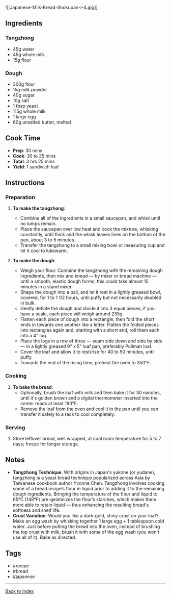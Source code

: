 ![[Japanese-Milk-Bread-Shokupan-I-4.jpg]]
## Ingredients

### Tangzhong
- 45g water
- 45g whole milk
- 15g flour

### Dough
- 300g flour
- 15g milk powder
- 40g sugar
- 10g salt
- 1 tbsp yeast
- 115g whole milk
- 1 large egg
- 60g unsalted butter, melted

## Cook Time
- **Prep**: 30 mins
- **Cook**: 30 to 35 mins
- **Total**: 3 hrs 25 mins
- **Yield**: 1 sandwich loaf

## Instructions

### Preparation
1. **To make the tangzhong**: 
    - Combine all of the ingredients in a small saucepan, and whisk until no lumps remain.
    - Place the saucepan over low heat and cook the mixture, whisking constantly, until thick and the whisk leaves lines on the bottom of the pan, about 3 to 5 minutes.
    - Transfer the tangzhong to a small mixing bowl or measuring cup and let it cool to lukewarm.

2. **To make the dough**:
    - Weigh your flour. Combine the tangzhong with the remaining dough ingredients, then mix and knead — by mixer or bread machine — until a smooth, elastic dough forms; this could take almost 15 minutes in a stand mixer.
    - Shape the dough into a ball, and let it rest in a lightly greased bowl, covered, for 1 to 1 1/2 hours, until puffy but not necessarily doubled in bulk.
    - Gently deflate the dough and divide it into 3 equal pieces; if you have a scale, each piece will weigh around 235g.
    - Flatten each piece of dough into a rectangle, then fold the short ends in towards one another like a letter. Flatten the folded pieces into rectangles again and, starting with a short end, roll them each into a 4" log.
    - Place the logs in a row of three — seam side down and side by side — in a lightly greased 9" x 5" loaf pan, preferably Pullman loaf.
    - Cover the loaf and allow it to rest/rise for 40 to 50 minutes, until puffy.
    - Towards the end of the rising time, preheat the oven to 350°F.

### Cooking
1. **To bake the bread**: 
    - Optionally, brush the loaf with milk and then bake it for 30 minutes, until it's golden brown and a digital thermometer inserted into the center reads at least 190°F.
    - Remove the loaf from the oven and cool it in the pan until you can transfer it safely to a rack to cool completely.

### Serving
1. Store leftover bread, well wrapped, at cool room temperature for 5 to 7 days; freeze for longer storage.

## Notes
- **Tangzhong Technique**: With origins in Japan's yukone (or yudane), tangzhong is a yeast bread technique popularized across Asia by Taiwanese cookbook author Yvonne Chen. Tangzhong involves cooking some of a bread recipe’s flour in liquid prior to adding it to the remaining dough ingredients. Bringing the temperature of the flour and liquid to 65°C (149°F) pre-gelatinizes the flour’s starches, which makes them more able to retain liquid — thus enhancing the resulting bread's softness and shelf life.
- **Crust Variation**: Would you like a dark-gold, shiny crust on your loaf? Make an egg wash by whisking together 1 large egg + 1 tablespoon cold water. Just before putting the bread into the oven, instead of brushing the top crust with milk, brush it with some of the egg wash (you won't use all of it). Bake as directed.

## Tags
- #recipe
- #bread
- #japanese

---

[Back to Index](Index.md)
